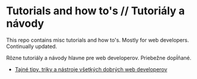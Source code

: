 # Tutorials and how to's // Tutoriály a návody

This repo contains misc tutorials and how to's. Mostly for web developers. Continually updated. 

Rôzne tutoriály a návody hlavne pre web developerov. Priebežne dopĺňané.

* [Tajné tipy, triky a nástroje všetkých dobrých web developerov](tipy-triky-nastroje.md)
